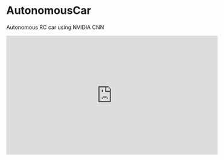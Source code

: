 # AutonomousCar
Autonomous RC car using NVIDIA CNN 
<iframe width="560" height="315" src="https://www.youtube.com/embed/Kuvy4ztgu5I" title="YouTube video player" frameborder="0" allow="accelerometer; autoplay; clipboard-write; encrypted-media; gyroscope; picture-in-picture; web-share" allowfullscreen></iframe>
